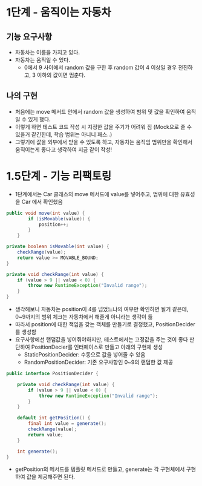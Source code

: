 # 1단계 - 움직이는 자동차

## 기능 요구사항

- 자동차는 이름을 가지고 있다.
- 자동차는 움직일 수 있다.
  - 0에서 9 사이에서 random 값을 구한 후 random 값이 4 이상일 경우 전진하고, 3 이하의 값이면 멈춘다.

## 나의 구현

- 처음에는 move 메서드 안에서 random 값을 생성하여 범위 및 값을 확인하여 움직일 수 있게 했다.
- 이렇게 하면 테스트 코드 작성 시 지정한 값을 주기가 어려워 짐 (Mock으로 줄 수 있을거 같긴한데, 학습 범위는 아니니 패스..)
- 그렇기에 값을 외부에서 받을 수 있도록 하고, 자동차는 움직임 범위만을 확인해서 움직이는게 좋다고 생각하여 지금 같이 작성!

# 1.5단계 - 기능 리팩토링

- 1단계에서는 Car 클래스의 move 메서드에 value를 넣어주고, 범위에 대한 유효성을 Car 에서 확인했음

```java
public void move(int value) {
        if (isMovable(value)) {
            position++;
        }
    }

private boolean isMovable(int value) {
    checkRange(value);
    return value >= MOVABLE_BOUND;
}

private void checkRange(int value) {
    if (value > 9 || value < 0) {
        throw new RuntimeException("Invalid range");
    }
}
```

- 생각해보니 자동차는 position이 4를 넘었느냐의 여부만 확인하면 될거 같은데, 0~9까지의 범위 체크는 자동차에서 해줄게 아니라는 생각이 듦
- 따라서 position에 대한 책임을 갖는 객체를 만들기로 결정했고, PositionDecider를 생성함
- 요구사항에선 랜덤값을 넣어줘야하지만, 테스트에서는 고정값을 주는 것이 좋다 판단하여 PositionDecier를 인터페이스로 만들고 아래의 구현체 생성
  - StaticPositionDecider: 수동으로 값을 넣어줄 수 있음
  - RandomPositionDecider: 기존 요구사항인 0~9의 랜덤한 값 제공

```java
public interface PositionDecider {

    private void checkRange(int value) {
        if (value > 9 || value < 0) {
            throw new RuntimeException("Invalid range");
        }
    }

    default int getPosition() {
        final int value = generate();
        checkRange(value);
        return value;
    }

    int generate();
}
```

- getPosition의 메서드를 템플릿 메서드로 만들고, generate는 각 구현체에서 구현하여 값을 제공해주면 된다.
